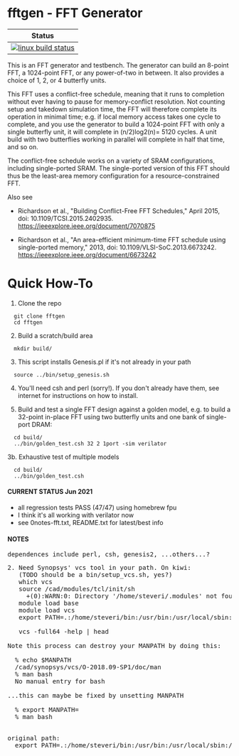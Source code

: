 fftgen - FFT Generator
======

| Status                       |
|------------------------------|
| [![linux build status][1]][2]|

[1]: https://travis-ci.com/steveri/fftgen.svg?branch=master
[2]: https://travis-ci.com/steveri/fftgen


This is an FFT generator and testbench. The generator can build an 8-point FFT, a 1024-point FFT, or any power-of-two in between. It also provides a choice of 1, 2, or 4 butterfly units.

This FFT uses a conflict-free schedule, meaning that it runs to completion without ever having to pause for memory-conflict resolution. Not counting setup and takedown simulation time, the FFT will therefore complete its operation in minimal time; e.g. if local memory access takes one cycle to complete, and you use the generator to build a 1024-point FFT with only a single butterfly unit, it will complete in
(n/2)log2(n)= 5120 cycles. A unit build with two butterflies working in parallel will complete in half that time, and so on.

The conflict-free schedule works on a variety of SRAM configurations, including single-ported SRAM. The single-ported version of this FFT should thus be the least-area memory configuration for a resource-constrained FFT.

Also see

* Richardson et al., "Building Conflict-Free FFT Schedules," April 2015, doi: 10.1109/TCSI.2015.2402935. https://ieeexplore.ieee.org/document/7070875

* Richardson et al., "An area-efficient minimum-time FFT schedule using single-ported memory," 2013, doi: 10.1109/VLSI-SoC.2013.6673242. https://ieeexplore.ieee.org/document/6673242


# Quick How-To

1. Clone the repo
```
  git clone fftgen
  cd fftgen
```


2. Build a scratch/build area
```
  mkdir build/
```


3. This script installs Genesis.pl if it's not already in your path
```
  source ../bin/setup_genesis.sh
```


4. You'll need csh and perl (sorry!). If you don't already have them, see internet for instructions on how to install.


5. Build and test a single FFT design against a golden model, e.g. to build a 32-point in-place FFT using two butterfly units and one bank of single-port DRAM:
```
  cd build/
  ../bin/golden_test.csh 32 2 1port -sim verilator
```


3b. Exhaustive test of multiple models
```
  cd build/
  ../bin/golden_test.csh
```










#### CURRENT STATUS Jun 2021

- all regression tests PASS (47/47) using homebrew fpu
- I think it's all working with verilator now
- see 0notes-fft.txt, README.txt for latest/best info






#### NOTES
<pre>
dependences include perl, csh, genesis2, ...others...?
</pre>

<pre>
2. Need Synopsys' vcs tool in your path. On kiwi:
   (TODO should be a bin/setup_vcs.sh, yes?)
   which vcs
   source /cad/modules/tcl/init/sh
     +(0):WARN:0: Directory '/home/steveri/.modules' not found
   module load base
   module load vcs
   export PATH=.:/home/steveri/bin:/usr/bin:/usr/local/sbin:/usr/local/bin:/usr/sbin:/sbin:/bin:/cad/common/Linux/x86_64/bin:/cad/synopsys/vcs/O-2018.09-SP1/bin:/cad/synopsys/vcs/O-2018.09-SP1/gui/dve/bin

   vcs -full64 -help | head

Note this process can destroy your MANPATH by doing this:

  % echo $MANPATH
  /cad/synopsys/vcs/O-2018.09-SP1/doc/man
  % man bash
  No manual entry for bash

...this can maybe be fixed by unsetting MANPATH

  % export MANPATH=
  % man bash
  <success!>

original path:
  export PATH=.:/home/steveri/bin:/usr/bin:/usr/local/sbin:/usr/local/bin:/usr/sbin:/sbin:/bin
</pre>
